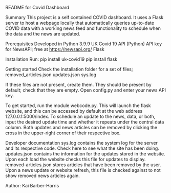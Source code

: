 README for Covid Dashboard

Summary
This project is a self contained COVID dashboard. It uses a Flask server to host a webpage locally that automatically queries up-to-date COVID data with a working news feed and functionality to schedule when the data and the news are updated.

Prerequisites
Developed in Python 3.9.9
UK Covid 19 API (Python)
API key for NewsAPI; free at https://newsapi.org/
Flask

Installation
Run:
pip install uk-covid19
pip install flask

Getting started
Check the installation folder for a set of files;
removed_articles.json
updates.json
sys.log

If these files are not present, create them. They should be present by default; check that they are empty.
Open config.py and enter your news API key.

To get started, run the module webcode.py. This will launch the flask website, and this can be accessed by default at the web address 127.0.0.1:5000/index.
To schedule an update to the news, data, or both, input the desired update time and whether it repeats under the central data column.
Both updates and news articles can be removed by clicking the cross in the upper-right corner of their respective box.

Developer documentation
sys.log contains the system log for the server and its respective code. Check here to see what the site has been doing.
updates.json contains the information for the updates stored in the website. Upon each load the website checks this file for updates to display.
removed-articles.json stores articles that have been removed by the user. Upon a news update or website refresh, this file is checked against to not show removed news articles again.

Author: Kai Barber-Harris
